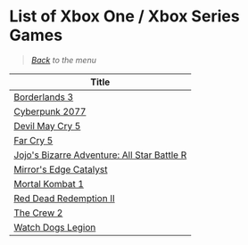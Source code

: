 # List of Xbox One / Xbox Series Games


> *[Back](../games.md) to the menu*

| Title | 
| --- |
| [Borderlands 3](https://fr.wikipedia.org/wiki/Borderlands_3) |
| [Cyberpunk 2077](https://fr.wikipedia.org/wiki/Cyberpunk_2077) |
| [Devil May Cry 5](https://en.wikipedia.org/wiki/Devil_May_Cry_5) |
| [Far Cry 5](https://en.wikipedia.org/wiki/Far_Cry_5) |
| [Jojo's Bizarre Adventure: All Star Battle R](https://en.wikipedia.org/wiki/JoJo%27s_Bizarre_Adventure:_All_Star_Battle#Remastered) |
| [Mirror's Edge Catalyst](https://en.wikipedia.org/wiki/Mirror%27s_Edge_Catalyst) |
| [Mortal Kombat 1](https://en.wikipedia.org/wiki/Mortal_Kombat_1) |
| [Red Dead Redemption II](https://en.wikipedia.org/wiki/Red_Dead_Redemption_2) |
| [The Crew 2](https://fr.wikipedia.org/wiki/The_Crew_2) |
| [Watch Dogs Legion](https://en.wikipedia.org/wiki/Watch_Dogs:_Legion) |
